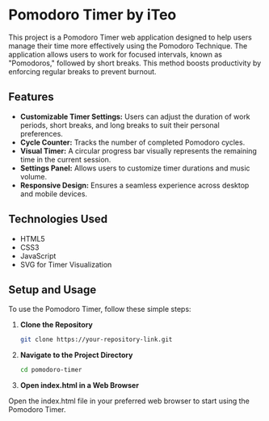# Pomodoro Timer by iTeo

This project is a Pomodoro Timer web application designed to help users manage their time more effectively using the Pomodoro Technique. The application allows users to work for focused intervals, known as "Pomodoros," followed by short breaks. This method boosts productivity by enforcing regular breaks to prevent burnout.

## Features

- **Customizable Timer Settings:** Users can adjust the duration of work periods, short breaks, and long breaks to suit their personal preferences.
- **Cycle Counter:** Tracks the number of completed Pomodoro cycles.
- **Visual Timer:** A circular progress bar visually represents the remaining time in the current session.
- **Settings Panel:** Allows users to customize timer durations and music volume.
- **Responsive Design:** Ensures a seamless experience across desktop and mobile devices.

## Technologies Used

- HTML5
- CSS3
- JavaScript
- SVG for Timer Visualization

## Setup and Usage

To use the Pomodoro Timer, follow these simple steps:

1. **Clone the Repository**

   ```bash
   git clone https://your-repository-link.git

2. **Navigate to the Project Directory**
   ```bash
   cd pomodoro-timer
4. **Open index.html in a Web Browser**

Open the index.html file in your preferred web browser to start using the Pomodoro Timer.
